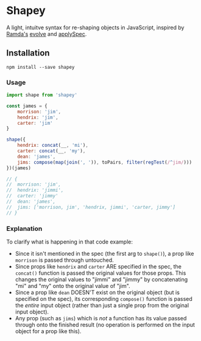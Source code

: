 # Shapey

A light, intuitve syntax for re-shaping objects in JavaScript, inspired by [Ramda's](http://ramdajs.com) [evolve](http://ramdajs.com/docs/#evolve) and [applySpec](http://ramdajs.com/docs/#applySpec).

## Installation

```
npm install --save shapey
```

### Usage

```javascript
import shape from 'shapey'

const james = {
    morrison: 'jim',
    hendrix: 'jim',
    carter: 'jim'
}

shape({
    hendrix: concat(__, 'mi'),
    carter: concat(__, 'my'),
    dean: 'james',
    jims: compose(map(join(', ')), toPairs, filter(regTest(/^jim/)))
})(james)

// {
//  morrison: 'jim',
//  hendrix: 'jimmi',
//  carter: 'jimmy'
//  dean: 'james',
//  jims: ['morrison, jim', 'hendrix, jimmi', 'carter, jimmy']
// }
```

### Explanation

To clarify what is happening in that code example:

* Since it isn't mentioned in the spec (the first arg to `shape()`), a prop like `morrison` is passed through untouched.
* Since props like `hendrix` and `carter` ARE specified in the spec, the `concat()` function is passed the original values for those props. This changes the original values to "jimmi" and "jimmy" by concatenating "mi" and "my" onto the original value of "jim".
* Since a prop like `dean` DOESN'T exist on the original object (but is specified on the spec), its corresponding `compose()` function is passed the _entire_ input object (rather than just a single prop from the original input object).
* Any prop (such as `jims`) which is _not_ a function has its value passed through onto the finished result (no operation is performed on the input object for a prop like this).
